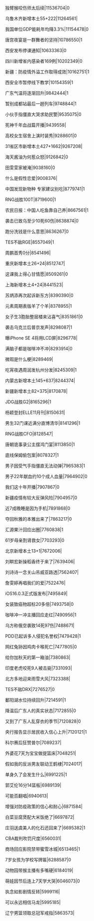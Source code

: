 独臂猴咬伤师太后续|11536704|0

乌鲁木齐新增本土55+222|11264561|

我国单位GDP能耗年均降3.3%|11154478|0

唐宫夜宴是一群舞者的坚持|10786550|1

西安发布停课通知|10633363|0

四川新增省内感染者169例|10202349|0

新疆：防疫情外溢工作取得成效|10162751|1

西安全市暂停线下教学|10154359|1

广东气温将逐渐回升|9842444|1

暂别成都站最后一趟列车|9748844|1

小伙手指僵直大哭求助民警|9535075|0

死神千年血战篇开播|9439558|

高校女生宿舍上演时装秀|9288601|0

31省区市新增本土427+1662|9267208|

海天酱油为何惹众怒|9126842|0

田雯雯家被淹|9038160|0

什么是假性恋爱|9008376|

中国发现新物种 专家建议别吃|8779741|1

RNG战胜100T|8719600|1

农民日报：中国人吃鱼靠自己养|8667561|1

袭击已致乌至少10死60伤|8638874|0

跑分洗钱是什么意思|8636267|0

TES不敌RGE|8557049|1

周鹏首秀0分|8541496|

重庆新增本土26+24|8512747|

这课我上得心甘情愿|8509261|0

上海新增本土4+24|8441523|

苏炳添再次起诉新东方|8390390|0

元素周期表版羊了个羊|8378955|1

女子生3胞胎整层楼来沾喜气|8351861|0

袭击乌克兰后普京发声|8298087|1

曝iPhone SE 4将用LCD屏|8296778|

满脑子都是咖啡冲不冲|8293914|0

微瑕是什么梗|8289469|

吃宵夜遇周润发杭州分发|8245309|1

内蒙古新增本土145+637|8244374|

新疆新增本土82+375|8170878|

JDG战胜G2|8165296|1

杨颖登封ELLE11月刊|8150631|

男生32门课近满分直博清华|8141296|1

RNG战胜CFO|8128547|

唐朝诡事录公主摆鸿门宴|8113850|1

底线保姆偷包案|8078327|1

男子因受气手指僵直无法动弹|7965383|1

男子22年献血约10个成人血量|7964902|0

我们这十年开播|7907867|0

新疆疫情有较大反弹风险|7904957|0

近7成晚睡是因为手机|7891868|0

夺回秋雅的本雅出来了|7863217|0

汇源果汁回应出圈|7760838|1

61岁母亲割肾救女|7703293|0

北京新增本土13+1|7672006|

刘畊宏新操稻香终于来了|7639406|

刘诗诗一念关山吊威亚路透|7562407|

詹雯婷再唱我们的爱|7522476|

iOS16.0.3正式版发布|7495849|

女装致癌物超标20多倍|7493758|0

咖啡冲一冲主播回应走红|7490956|1

乌方称俄空袭致14死97伤|7488671|

PDD已起诉多人侵犯名誉权|7479428|1

网红兔狲因鸡肉卡喉死亡|7477805|0

给你加秋天的第一箱油|7380863|

印度老虎咬死9人被击毙|7331093|

北方多地迎来雨雪大风|7323388|

TES不敌DRX|7276527|0

鄱阳湖水位持续回升|7214591|1

降温后广东人的真实状态|7172855|0

又到了广东人乱穿衣的季节|7120828|0

央行报告显示居民收入信心上升|7120121|1

科尔赛后狂赞普尔|7089237|

外婆花7天为宝宝做提篮床|7048251|

假如我的反派男友联动王鹤棣|7024017|

单身久了会发生什么|6991225|1

郭艾伦16分14篮板|6989139|

可能否翻唱|6940613|

增强对防疫政策的信心和耐心|6871584|

白菜豆腐煲配大米饭绝了|6697872|

庄羽送虞美人的化石还回来了|6695382|1

CBA裁判吹罚尺度|6560031|

商场回应影院禁带蜜雪冰城|6513465|1

7岁女孩为学校写牌匾|6288587|0

动物园带猴主播有多嘴硬|6184019|

萌娃因节后连上7天学大哭|6046073|0

执念如影剧情反转|5999116|

可以永远相信马龙|5995185|

辽宁男篮领取总冠军戒指|5863573|


